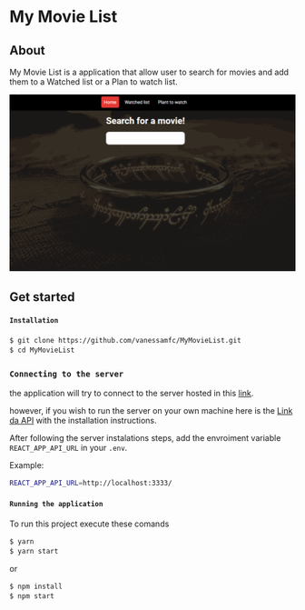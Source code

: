 # My Movie List

## About

My Movie List is a application that allow user to search for movies and add them to a Watched list or a Plan to watch list.

![My Movie List](/readmeImg/MyMovieList.gif?raw=true 'My Movie List')

## Get started

#### `Installation`

```sh
$ git clone https://github.com/vanessamfc/MyMovieList.git
$ cd MyMovieList
```

### `Connecting to the server`

the application will try to connect to the server hosted in this [link](https://mmlapi.projectargos.tech/).

however, if you wish to run the server on your own machine here is the [Link da API](https://mmlapi.projectargos.tech/) with the installation instructions.

After following the server instalations steps, add the envroiment variable `REACT_APP_API_URL` in your `.env`.

Example:

```sh
REACT_APP_API_URL=http://localhost:3333/
```

#### `Running the application`

To run this project execute these comands

```sh
$ yarn
$ yarn start
```

or

```sh
$ npm install
$ npm start
```
